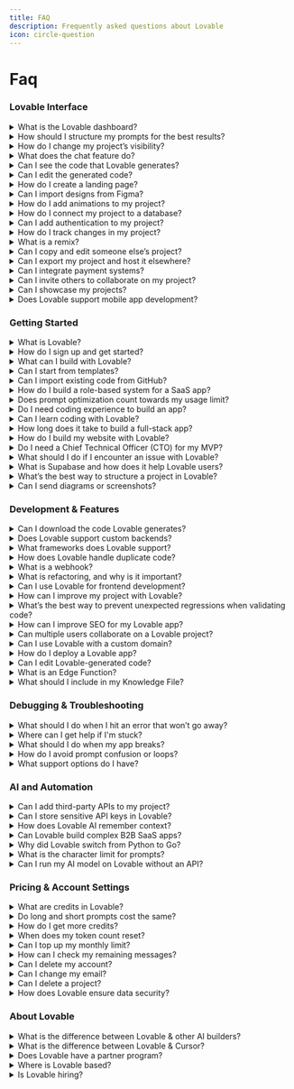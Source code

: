 ```yaml
---
title: FAQ
description: Frequently asked questions about Lovable
icon: circle-question
---
```


# Faq

### Lovable Interface

<details>

<summary>What is the Lovable dashboard?</summary>

The dashboard is where you manage your projects, view your credits, control project visibility, and access settings.

</details>

<details>

<summary>How should I structure my prompts for the best results?</summary>

\- Be \*\*clear and specific\*\* (e.g., \_"Create a signup page with email and password using Supabase."\_).\
\- Avoid vague instructions.\
\- Describe expected outcomes to guide the AI.

```
More information [here](https://docs.lovable.dev/tips-tricks/prompting).
```

</details>

<details>

<summary>How do I change my project’s visibility?</summary>

In your project settings, you can toggle your project between public and private mode.

</details>

<details>

<summary>What does the chat feature do?</summary>

The chat feature allows you to interact with Lovable's AI without modifying your code. You can ask questions, get explanations, and debug issues.

</details>

<details>

<summary>Can I see the code that Lovable generates?</summary>

Yes, you can toggle the code viewer to inspect the AI-generated code.

</details>

<details>

<summary>Can I edit the generated code?</summary>

Yes, but full code editing is available only on certain paid plans. However, you can use Lovable’s edit mode to make changes visually.

</details>

<details>

<summary>How do I create a landing page?</summary>

Simply type a prompt like:

```
Lovable will generate a page based on your input.
```

</details>

<details>

<summary>Can I import designs from Figma?</summary>

Yes, you can import Figma files to Lovable and use them as a starting point for your project.

</details>

<details>

<summary>How do I add animations to my project?</summary>

Use a prompt like:

```
Lovable supports frameworks like P5.js for animations.
```

</details>

<details>

<summary>How do I connect my project to a database?</summary>

You can use \*\*Supabase\*\*, a backend-as-a-service solution that integrates seamlessly with Lovable.

</details>

<details>

<summary>Can I add authentication to my project?</summary>

Yes, you can integrate authentication using Supabase, Clerk, or Magic.link by prompting Lovable to create login and signup pages.

</details>

<details>

<summary>How do I track changes in my project?</summary>

Lovable provides a \*\*history feature\*\* where you can view and restore previous versions of your project.

</details>

<details>

<summary>What is a remix?</summary>

Remixing a project creates a duplicate that you can modify separately, allowing you to explore different versions of your project.

</details>

<details>

<summary>Can I copy and edit someone else’s project?</summary>

If a project is public and remixing is enabled, you can create your own copy and customize it.

</details>

<details>

<summary>Can I export my project and host it elsewhere?</summary>

Yes\\! By linking your project to \*\*GitHub\*\*, you can export your code and host it on your preferred server.

</details>

<details>

<summary>Can I integrate payment systems?</summary>

Yes, Lovable supports \*\*Stripe, PayPal, and other payment providers\*\*. Just prompt Lovable to set up the payment system you prefer.

```
Follow [this guide](https://docs.lovable.dev/tips-tricks/setting-up-payments) to set it up.
```

</details>

<details>

<summary>Can I invite others to collaborate on my project?</summary>

Yes, view details on collaboration \[here]\(https://docs.lovable.dev/user-guides/teams).

</details>

<details>

<summary>Can I showcase my projects?</summary>

Yes\\! You can share your project in the \[\*\*Lovable Launch\*\*]\(https://launched.lovable.app/) section and on social media.

</details>

<details>

<summary>Does Lovable support mobile app development?</summary>

No, Lovable is focused on \*\*web applications\*\*, but you can design mobile-friendly web apps.

</details>

### Getting Started

<details>

<summary>What is Lovable?</summary>

Lovable is an AI-powered platform that enables users of any skill level to create full-stack web applications without requiring coding expertise by simply describing what they want in plain English. Instead of hiring developers, users can generate web apps or websites instantly.

</details>

<details>

<summary>How do I sign up and get started?</summary>

Simply create an account on Lovable, explore the interface, and start building by typing prompts that describe what you want to create.

</details>

<details>

<summary>What can I build with Lovable?</summary>

You can build landing pages, web applications, AI-powered tools, authentication systems, and more.

</details>

<details>

<summary>Can I start from templates?</summary>

Yes\\! Lovable offers pre-built templates to help you get started quickly. Browse them \[here]\(https://lovable.dev/templates).

</details>

<details>

<summary>Can I import existing code from GitHub?</summary>

Not yet, but we're exploring this \[feature request]\(/lovable-f9060f1e/lovable-f9060f1e/editor/main.md#can-i-import-existing-code-from-github).

</details>

<details>

<summary>How do I build a role-based system for a SaaS app?</summary>

Creating a secure, role-based system involves:

```
- Using **Supabase authentication** to assign user roles (Admin, User, Guest, etc.).
- Applying **Row-Level Security (RLS)** to control data access for different users.
- Leveraging **Edge Functions** for API security, ensuring only authorized users can perform specific actions.
```

</details>

<details>

<summary>Does prompt optimization count towards my usage limit?</summary>

Yes, prompt optimization may use tokens, but Lovable is designed to minimize unnecessary interactions and maximize efficiency.

</details>

<details>

<summary>Do I need coding experience to build an app?</summary>

No\\! Lovable is designed for all levels of experience. Whether you're a developer or a non-technical user, you can easily create projects using AI assistance.

```
Lovable allows non-technical users to create apps through a structured workflow: **plan, prompt, scaffold, debug, and deploy.** You can generate project documentation, break the process into steps, and let AI guide you.
```

</details>

<details>

<summary>Can I learn coding with Lovable?</summary>

Yes\\! The best way to learn is by doing. Lovable helps you understand coding by:

```
- Generating and explaining code.
- Encouraging pattern recognition in AI-generated responses.
- Allowing experimentation and debugging.

**Recommended learning resources:**

- [Coding with AI](https://www.loom.com/share/4820c0119b314b26af7faa515666be24?sid=4eac28fc-de30-4500-91d0-535c0b508907) by 50in50Challenge (free)
- [Build & Launch with Lovable](https://aclasswithharry.com/) by [Harry](https://x.com/Harry_Aldian/status/1892636006056128703) ($20)
- [Weekend Developer Live Sesh](https://ssdavidai.gumroad.com/l/weekendlivesesh) by [David Szabo-Stuban](https://ssdavidai.gumroad.com/) ($97)

These courses provide hands-on learning experiences to help you master Lovable more effectively. 🚀
```

</details>

<details>

<summary>How long does it take to build a full-stack app?</summary>

It depends on complexity. By breaking tasks into smaller steps, planning ahead, and refining based on feedback, you can move quickly while ensuring quality.

</details>

<details>

<summary>How do I build my website with Lovable?</summary>

1\. \*\*Structure the site\*\* – Define key sections like homepage, about, features, and testimonials.\
2\. \*\*Design\*\* – Customize fonts, colors, and layouts for a professional look.\
3\. \*\*Add content\*\* – Embed images, videos, and text to make it engaging.\
4\. \*\*Refine & launch\*\* – Optimize responsiveness and ensure smooth interactions.

</details>

<details>

<summary>Do I need a Chief Technical Officer (CTO) for my MVP?</summary>

No\\! If your project is straightforward, Lovable’s AI can help you build and refine it. However, if you plan to scale rapidly or need advanced features, having technical support may be beneficial.

</details>

<details>

<summary>What should I do if I encounter an issue with Lovable?</summary>

Lovable provides an AI-driven debugging tool that analyzes errors in real time. If an error occurs:

```
- Click "Try to Fix."
- Use **Chat Mode** to describe the issue and ask Lovable to debug it.
- Review error logs and console output for additional details.

Try refreshing your session or [reviewing documentation](https://docs.lovable.dev/tips-tricks/troubleshooting). If the issue persists, contact **Lovable Support** through our [support page](https://lovable.dev/support).
```

</details>

<details>

<summary>What is Supabase and how does it help Lovable users?</summary>

Supabase is an open-source backend-as-a-service that provides authentication, databases (PostgreSQL), storage, and real-time capabilities. It helps Lovable users by handling data storage, authentication, and other backend functionalities without requiring manual setup.

</details>

<details>

<summary>What’s the best way to structure a project in Lovable?</summary>

Start with \*\*chat mode\*\* to explore your idea and build a plan. Only move to \*\*edit mode\*\* once the vision is clear. Many users spend \*\*80% of their time in chat\*\*, not building—\*\*planning\*\*.

</details>

<details>

<summary>Can I send diagrams or screenshots?</summary>

Yes\\! Diagrams (from Miro/FigJam/etc.) and screenshots are super helpful—especially for flows and UI bugs. While videos aren’t supported yet, screenshots can often do the job.

</details>

### Development & Features

<details>

<summary>Can I download the code Lovable generates?</summary>

Yes\\! You can access and manage your generated code via our \[GitHub integration]\(/integrations/git-integration.md).

</details>

<details>

<summary>Does Lovable support custom backends?</summary>

Yes\\! Lovable-generated code can connect to any backend, including \[Supabase]\(https://docs.lovable.dev/integrations/supabase) for database management and authentication.

</details>

<details>

<summary>What frameworks does Lovable support?</summary>

Currently, Lovable supports \*\*Vite and React\*\*. NextJS and React Native are not yet available.

</details>

<details>

<summary>How does Lovable handle duplicate code?</summary>

AI now detects and removes duplicate files, preventing errors and ensuring clean project management.

</details>

<details>

<summary>What is a webhook?</summary>

A webhook allows two applications to communicate in real-time by sending data when an event occurs (e.g., a new user signs up, triggering an email notification).

</details>

<details>

<summary>What is refactoring, and why is it important?</summary>

Refactoring improves code structure and efficiency without altering functionality. It helps:

```
- Optimize performance by removing redundancies.
- Improve maintainability for future updates.
- Prevent conflicts by structuring logic more clearly.
```

</details>

<details>

<summary>Can I use Lovable for frontend development?</summary>

Yes\\! Lovable is perfect for frontend development, offering:

```
- **Component-Based Development** – Build with React and Vite.
- **AI-Assisted Code Generation** – Generate layouts and UI components easily.
- **Mobile-First Design** – Implement responsive designs with Tailwind CSS.
- **Real-Time Preview** – See changes instantly and deploy efficiently.

[Check out the full article.](https://lovable.dev/blog/frontend-development-with-lovable)
```

</details>

<details>

<summary>How can I improve my project with Lovable?</summary>

\- \*\*Refine components\*\* using AI-driven prompts.\
\- \*\*Add new features\*\* with clear, detailed instructions.\
\- \*\*Edit UI elements directly\*\* using select-to-edit.\
\- \*\*Track and revert changes\*\* via version history.

</details>

<details>

<summary>What’s the best way to prevent unexpected regressions when validating code?</summary>

\- \*\*Use chat mode\*\* to verify changes before applying them.\
\- \*\*Lock critical files\*\* to prevent unintentional edits.\
\- \*\*Implement version control\*\* (GitHub) to track changes.\
\- \*\*Write detailed prompts\*\* so the AI understands dependencies.

</details>

<details>

<summary>How can I improve SEO for my Lovable app?</summary>

Lovable apps are single-page applications (SPAs), which can impact SEO. To improve SEO:

```
- Use **metadata and Open Graph tags**.
- Optimize for **server-side rendering (SSR)** using tools like Vercel.
- Generate static pages for better indexing.

To optimize your website for SEO & traffic, you can [check out this section](https://docs.lovable.dev/tips-tricks/seo).
```

</details>

<details>

<summary>Can multiple users collaborate on a Lovable project?</summary>

This is a feature request under development.

</details>

<details>

<summary>Can I use Lovable with a custom domain?</summary>

Yes, you can set up \[custom domains]\(https://docs.lovable.dev/tips-tricks/custom-domain) using \*\*Entri, Vercel, Netlify, or other hosting services\*\*.

</details>

<details>

<summary>How do I deploy a Lovable app?</summary>

1\. Click the \*\*Publish\*\* button, and Lovable will deploy your project to a live URL.\
2\. Lovable will generate a shareable URL.\
3\. You can also connect for \[custom domain]\(https://docs.lovable.dev/tips-tricks/custom-domain) hosting.

</details>

<details>

<summary>Can I edit Lovable-generated code?</summary>

Yes\\! Lovable provides a \*\*Code Viewer\*\* that allows paid users to view and make minor edits to the underlying project files. You can enable this feature in \\\*\\\*Account Settings \\> \\\*\\\*

</details>

<details>

<summary>What is an Edge Function?</summary>

An \*\*Edge Function\*\* is a small serverless function in \[Supabase]\(https://docs.lovable.dev/integrations/supabase) that runs logic on the backend, such as sending emails or processing API calls.

</details>

<details>

<summary>What should I include in my Knowledge File?</summary>

Everything. Treat it like a product brief:

```
- Vision & goals
- User persona & journey
- Naming (project, company, pages)
- Feature breakdown
- Guidelines like:
  - “Be incremental when building.”
  - “Don’t over-engineer.”
  - “Stick to the design system.”

Add it once and Lovable will use it in every prompt.
```

</details>

### Debugging & Troubleshooting

<details>

<summary>What should I do when I hit an error that won’t go away?</summary>

\*\*Great question\\!\*\* You’re not alone—everyone runs into these loops sometimes.

```
Here’s what we recommend:

```

#### Try to fix (free)

**Try fixing the error twice** using edit mode or chat mode.

#### Chat Mode

If it still loops or creates more issues, **switch fully to chat mode** and debug by explaining what you're seeing.

```
    Use prompts like:

    - “Explain the error and how to fix it.”
    - “List the steps you're taking and why.”
    - “What's different between this and your previous solution?”
```

#### Restore

If that doesn’t work, **restore a previous working version**, **remix the project**, or **report it** via Discord or paid support.

</details>

<details>

<summary>Where can I get help if I'm stuck?</summary>

\- Use \[\*\*Chat Mode\*\*]\(https://docs.lovable.dev/features/labs#chat-mode) for AI assistance.\
\- Check \[\*\*documentation\*\*]\(https://docs.lovable.dev/) for guidance.\
\- Join the \[\*\*Discord community\*\*]\(https://discord.gg/lovable-dev) for real-time help.

</details>

<details>

<summary>What should I do when my app breaks?</summary>

Here’s a safe recovery pattern:

```
1. **Version tag** every stable moment.
2. If something breaks, **don’t keep building**—revert.
3. Remix from a working front-end version and re-implement backend or complex logic gradually.
```

</details>

<details>

<summary>How do I avoid prompt confusion or loops?</summary>

Give \_more\_ context, not less. Long, structured prompts work better:

```
- Describe what the user should see, click, and do.
- Clarify what part of the app it affects.
- Be explicit: “Add a login button that redirects to dashboard after login (Google, Slack, email).”
```

</details>

<details>

<summary>What support options do I have?</summary>

2 options here:

```
- **Free users**: Community help via [Discord](https://discord.gg/lovable-dev).
- [**Paid users**](https://lovable.dev/support): Access to AI-powered support _plus_ the “Speak to a human” option anytime (platform-related issues). We respond same-day for paid users.
```

</details>

### AI and Automation

<details>

<summary>Can I add third-party APIs to my project?</summary>

Yes, you can integrate APIs like OpenAI, Stripe, and more by specifying them in your prompt.

</details>

<details>

<summary>Can I store sensitive API keys in Lovable?</summary>

No\\! Never enter your API keys directly in Lovable. Use environment variables to keep them secure.

</details>

<details>

<summary>How does Lovable AI remember context?</summary>

Lovable processes recent messages to maintain context. For the best results, include relevant details in each prompt to ensure clarity and accuracy.

</details>

<details>

<summary>Can Lovable build complex B2B SaaS apps?</summary>

Yes\\! Lovable supports:

```
- **Workflow automation** for business processes.
- **Role-based access controls** for different user levels.
- **Document generation** with built-in logic for approvals and signatures.
- & so much more.
```

</details>

<details>

<summary>Why did Lovable switch from Python to Go?</summary>

Lovable migrated \[from Python to Go]\(https://lovable.dev/blog/from-python-to-go) to improve performance, scalability, and developer experience. Go enables faster processing, lower latency, and better efficiency, especially for handling large-scale AI-driven tasks.

</details>

<details>

<summary>What is the character limit for prompts?</summary>

Due to AI constraints, prompts are limited to \*\*approximately 180K tokens (≈720K characters).\*\*

</details>

<details>

<summary>Can I run my AI model on Lovable without an API?</summary>

Probably not. Most AI models require an API for proper integration.

</details>

### Pricing & Account Settings

<details>

<summary>What are credits in Lovable?</summary>

Credits are used for AI-powered actions like generating code or making edits. Each message you send to the AI costs one credit.

</details>

<details>

<summary>Do long and short prompts cost the same?</summary>

Yes, each message sent counts as one credit, regardless of length.

</details>

<details>

<summary>How do I get more credits?</summary>

You can upgrade your plan or purchase additional credits in Account Settings. More information \[here]\(https://docs.lovable.dev/user-guides/messaging-limits#upgrading-and-downgrading-plans).

</details>

<details>

<summary>When does my token count reset?</summary>

Monthly, on the same date you subscribed.

</details>

<details>

<summary>Can I top up my monthly limit?</summary>

No, but you can upgrade or downgrade plans based on your needs.

</details>

<details>

<summary>How can I check my remaining messages?</summary>

Go to \*\*Account Settings\*\* and check the \*\*credits/messages left\*\* section.

</details>

<details>

<summary>Can I delete my account?</summary>

Yes, contact for account deletion requests.

</details>

<details>

<summary>Can I change my email?</summary>

Currently, it is not possible to change your email linked to the account.

</details>

<details>

<summary>Can I delete a project?</summary>

Yes\\! Navigate to \*\*Project Settings → Danger Zone → Delete Project.\*\*

</details>

<details>

<summary>How does Lovable ensure data security?</summary>

Lovable follows \[industry-standard security practices]\(https://lovable.dev/privacy), including encryption, secure API connections, and regular security audits to protect user data.

</details>

### About Lovable

<details>

<summary>What is the difference between Lovable &#x26; other AI builders?</summary>

People say Lovable has higher quality outputs, ship faster, better at full stack and more.

```
That's kind of the break-down why we would recommend Lovable:

- **Supabase integration**: Lovable just makes it smoother. You connect with an API key and you're good to go. No hoops.
- **Image uploads** actually work. Didn’t have to debug anything.
- **GitHub commits** show up cleanly as external updates. Easy to track changes.
- **Precision edits with the visual editor** — it’s free. You can tweak small UI things without breaking stuff. It just feels like Figma was naturally integrated.
- **"Try to fix" is free**, too. You don’t get punished for iterating.
- **Chat mode** is way more natural. Feels like pair programming with an actual teammate.
- **UX/UI output** is just better. It looks like something you'd actually ship.
- **Product output is usable**. You get real controls, working links, multiple pages — not just a static playground.
- **Community** is much bigger & more helpful and active.
- **We're more ambitious** in terms of what they’re enabling - product and brand itself.
- **Attention to detail** shows everywhere — naming, layouts, error handling.

Other AI builders may still be valid solutions, but [<u>Lovable.dev</u>](http://lovable.dev/) feels more full-stack ready and thoughtful.
```

</details>

<details>

<summary>What is the difference between Lovable &#x26; Cursor?</summary>

\*\*Lovable and Cursor are both $20/month tools that help you build software with AI.\*\* But they serve different needs, especially if you're just starting out.

```
Here’s the simplest way to think about it:

|                   | [Lovable](https://lovable.dev/)                           | Cursor                                              |
| ----------------- | --------------------------------------------------------- | --------------------------------------------------- |
| Built for         | Non-technical creators                                    | Developers                                          |
| What it gives you | Working full-stack web app (UI \+ Backend \+ Database)    | Smart coding assistant inside your code editor      |
| Requires coding   | No coding needed                                          | Yes you need to understand code                     |
| Setup complexity  | Minimal - Supabase, Auth, API, deploy are handled for you | You start from scratch and wire everything manually |
| Best for          | Building your MVP fast                                    | Customizing and scaling your app                    |
| Learning curve    | Friendly                                                  | Steep but powerful                                  |
| Output            | Deployed app                                              | Code you need to run yourself                       |

If you’re **non-technical** and want to launch your **AI-powered web app** fast — [**Lovable**](https://lovable.dev/)\*\* is the better choice\*\*. It does the heavy lifting for you:

- Spins up your backend (like Supabase) automatically
- Lets you prompt in plain English
- Deploys your app with one click
- Gives you full code access when you’re ready to go deeper

> Many builders start with Lovable, then export the code and refine it in Cursor once they’re more confident.

You don’t have to choose one forever. Start with Lovable. Grow at your own pace.
```

</details>

<details>

<summary>Does Lovable have a partner program?</summary>

Yes\\! Join our \[Affiliate Program]\(https://friends.lovable.dev/) and earn 20% commission for customer referrals.

</details>

<details>

<summary>Where is Lovable based?</summary>

Lovable is \*\*100% made in Europe\*\*, with headquarters in \*\*Stockholm, Sweden.\*\*

</details>

<details>

<summary>Is Lovable hiring?</summary>

Yes\\! Check out our open positions \[here]\(https://lovable.dev/careers). 🚀

</details>

